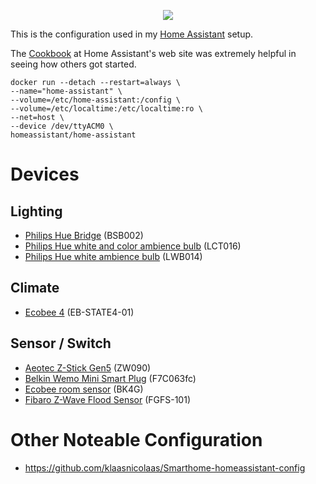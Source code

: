 <p align="center">
<img src="https://github.com/home-assistant/home-assistant-assets/blob/master/loading-screen.gif" />
</p>

This is the configuration used in my [Home Assistant](https://home-assistant.io/) setup.

The [Cookbook](https://www.home-assistant.io/cookbook/) at Home Assistant's web site was extremely helpful in seeing how others got started.

```
docker run --detach --restart=always \
--name="home-assistant" \
--volume=/etc/home-assistant:/config \
--volume=/etc/localtime:/etc/localtime:ro \
--net=host \
--device /dev/ttyACM0 \
homeassistant/home-assistant
```

# Devices

## Lighting

* [Philips Hue Bridge](https://www2.meethue.com/en-us/p/hue-bridge/046677458478) (BSB002)
* [Philips Hue white and color ambience bulb](https://www2.meethue.com/en-us/p/hue-white-and-color-ambiance-single-bulb-e26/046677464486) (LCT016)
* [Philips Hue white ambience bulb](https://www2.meethue.com/en-us/p/hue-single-bulb-e26/046677461003) (LWB014)

## Climate

* [Ecobee 4](https://www.ecobee.com/ecobee4/) (EB-STATE4-01)

## Sensor / Switch

* [Aeotec Z-Stick Gen5](https://aeotec.com/z-wave-usb-stick) (ZW090)
* [Belkin Wemo Mini Smart Plug](https://www.belkin.com/us/p/P-F7C063/) (F7C063fc)
* [Ecobee room sensor](https://www.ecobee.com/room-sensors/) (BK4G)
* [Fibaro Z-Wave Flood Sensor](https://www.fibaro.com/en/products/flood-sensor/) (FGFS-101)

# Other Noteable Configuration

* https://github.com/klaasnicolaas/Smarthome-homeassistant-config

